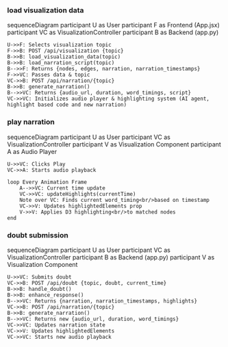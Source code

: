 
### load visualization data
sequenceDiagram
    participant U as User
    participant F as Frontend (App.jsx)
    participant VC as VisualizationController
    participant B as Backend (app.py)
    
    U->>F: Selects visualization topic
    F->>B: POST /api/visualization {topic}
    B->>B: load_visualization_data(topic)
    B->>B: load_narration_script(topic)
    B-->>F: Returns {nodes, edges, narration, narration_timestamps}
    F->>VC: Passes data & topic
    VC->>B: POST /api/narration/{topic}
    B->>B: generate_narration()
    B-->>VC: Returns {audio_url, duration, word_timings, script}
    VC->>VC: Initializes audio player & highlighting system (AI agent, highlight based code and new narration)

### play narration
sequenceDiagram
    participant U as User
    participant VC as VisualizationController
    participant V as Visualization Component
    participant A as Audio Player

    U->>VC: Clicks Play
    VC->>A: Starts audio playback
    
    loop Every Animation Frame
        A-->>VC: Current time update
        VC->>VC: updateHighlights(currentTime)
        Note over VC: Finds current word_timing<br/>based on timestamp
        VC->>V: Updates highlightedElements prop
        V->>V: Applies D3 highlighting<br/>to matched nodes
    end


### doubt submission 

sequenceDiagram
    participant U as User
    participant VC as VisualizationController
    participant B as Backend (app.py)
    participant V as Visualization Component
    
    U->>VC: Submits doubt
    VC->>B: POST /api/doubt {topic, doubt, current_time}
    B->>B: handle_doubt()
    B->>B: enhance_response()
    B-->>VC: Returns {narration, narration_timestamps, highlights}
    VC->>B: POST /api/narration/{topic}
    B->>B: generate_narration()
    B-->>VC: Returns new {audio_url, duration, word_timings}
    VC->>VC: Updates narration state
    VC->>V: Updates highlightedElements
    VC->>VC: Starts new audio playback

